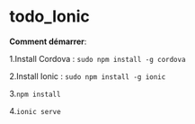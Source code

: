# todo_Ionic
**Comment démarrer**:

  1.Install Cordova : ```sudo npm install -g cordova```
  
  2.Install Ionic : ```sudo npm install -g ionic```
  
  3.```npm install```
  
  4.```ionic serve```
